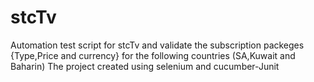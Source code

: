 # stcTv
Automation test script for stcTv and validate the subscription packeges {Type,Price and currency} for the following countries (SA,Kuwait and Baharin)
The project created using selenium and cucumber-Junit
